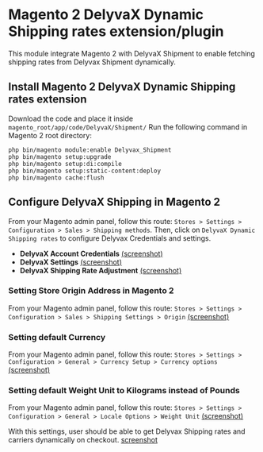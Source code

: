 # Magento 2 DelyvaX Dynamic Shipping rates extension/plugin

This module integrate Magento 2 with DelyvaX Shipment to enable fetching shipping rates from Delyvax Shipment dynamically.

## Install Magento 2 DelyvaX Dynamic Shipping rates extension
Download the code and place it inside `magento_root/app/code/DelyvaX/Shipment/`
Run the following command in Magento 2 root directory:

```
php bin/magento module:enable Delyvax_Shipment
php bin/magento setup:upgrade
php bin/magento setup:di:compile
php bin/magento setup:static-content:deploy
php bin/magento cache:flush
```

## Configure DelyvaX Shipping in Magento 2
From your Magento admin panel, follow this route: `Stores > Settings > Configuration > Sales > Shipping methods`. Then, click on `DelyvaX Dynamic Shipping rates` to configure Delyvax Credentials and settings.

- **DelyvaX Account Credentials** [(screenshot)](https://prnt.sc/10tz5no)
- **DelyvaX Settings** [(screenshot)](https://prnt.sc/10tz8zy)
- **DelyvaX Shipping Rate Adjustment** [(screenshot)](https://prnt.sc/10tz9l5)

### Setting Store Origin Address in Magento 2
From your Magento admin panel, follow this route: `Stores > Settings > Configuration > Sales > Shipping Settings > Origin` [(screenshot)](https://prnt.sc/10tzaj3)

### Setting default Currency
From your Magento admin panel, follow this route: `Stores > Settings > Configuration > General > Currency Setup > Currency options` [(screenshot)](https://prnt.sc/10tzb41)

### Setting default Weight Unit to Kilograms instead of Pounds
From your Magento admin panel, follow this route: `Stores > Settings > Configuration > General > Locale Options > Weight Unit` [(screenshot)](https://prnt.sc/10tzbq7)

With this settings, user should be able to get Delyvax Shipping rates and carriers dynamically on checkout. [screenshot](https://prnt.sc/10tzewv)
